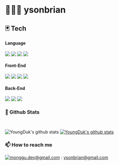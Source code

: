 # 🧑🏻‍💻 ysonbrian

## 🃏 Tech

<h4>Language</h4>
<p align="left">
<img src="https://img.shields.io/badge/C++-00599C?style=flat-square&logo=c%2B%2B&logoColor=white"/></a>
<img src="https://img.shields.io/badge/C-A8B9CC?style=flat-square&logo=C&logoColor=white"/></a>
<img src="https://img.shields.io/badge/Python-3776AB?style=flat-square&logo=Python&logoColor=white"/></a>
<img src="https://img.shields.io/badge/Javascript-ffb13b?style=flat-square&logo=javascript&logoColor=white"/></a>
</p>

<h4>Front-End</h4>
<p align="left">
<img src="https://img.shields.io/badge/HTML-E34F26?style=flat-square&logo=HTML5&logoColor=white"/></a>
<img src="https://img.shields.io/badge/CSS-1572B6?style=flat-square&logo=CSS3&logoColor=white"/></a>
<img src="https://img.shields.io/badge/Sass-CC6699?style=flat-square&logo=Sass&logoColor=white"/></a>
<img src="https://img.shields.io/badge/React-61DAFB?style=flat-square&logo=React&logoColor=white"/></a>
</p>

<h4>Back-End</h4>
<p align="left">
<img src="https://img.shields.io/badge/Node-339933?style=flat-square&logo=Node.js&logoColor=white"/></a>
<img src="https://img.shields.io/badge/Express-000000?style=flat-square&logo=Express&logoColor=white"/></a>
<img src="https://img.shields.io/badge/MongoDB-47A248?style=flat-square&logo=MongoDB&logoColor=white"/></a>
</p>

### 📌 Github Stats

<br />

![YoungDuk's github stats](https://github-readme-stats.vercel.app/api?username=ysonbrian&show_icons=true)
[![YoungDuk's github stats](https://github-readme-stats.vercel.app/api/top-langs/?username=ysonbrian&show_icons=true&hide_border=true&title_color=004386&icon_color=004386&layout=compact)](https://github.com/ysonbrian)

### 📫 How to reach me

[![monggu.dev@gmail.com](https://img.shields.io/badge/Gmail-d14836?style=flat-square&logo=Gmail&logoColor=white&link=mailto:pkiopb@gmail.com)](mailto:ysonbrian@gmail.com) : ysonbrian@gmail.com
